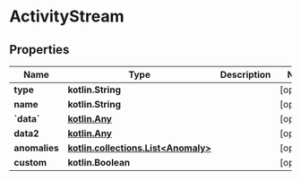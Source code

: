 
# ActivityStream

## Properties
Name | Type | Description | Notes
------------ | ------------- | ------------- | -------------
**type** | **kotlin.String** |  |  [optional]
**name** | **kotlin.String** |  |  [optional]
**&#x60;data&#x60;** | [**kotlin.Any**](.md) |  |  [optional]
**data2** | [**kotlin.Any**](.md) |  |  [optional]
**anomalies** | [**kotlin.collections.List&lt;Anomaly&gt;**](Anomaly.md) |  |  [optional]
**custom** | **kotlin.Boolean** |  |  [optional]



